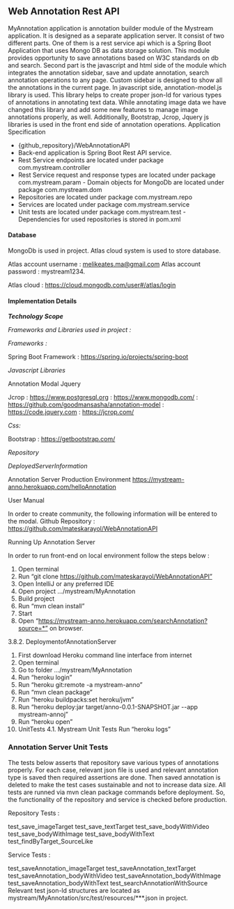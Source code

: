 ## Web Annotation Rest API

MyAnnotation application is annotation builder module of the Mystream application. It is designed as a separate application server. It consist of two different parts. One of them is a rest service api which is a Spring Boot Application that uses Mongo DB as data storage solution. This module provides opportunity to save annotations based on W3C standards on db and search. Second part is the javascript and html side of the module which integrates the annotation sidebar, save and update annotation, search annotation operations to any page. Custom sidebar is designed to show all the annotations in the current page. In javascript side, annotation-model.js library is used. This library helps to create proper json-ld for various types of annotations in annotating text data. While annotating image data we have changed this library and add some new features to manage image annotations properly, as well. Additionally, Bootstrap, Jcrop, Jquery js libraries is used in the front end side of annotation operations.
Application Specification

- {github_repository}/WebAnnotationAPI
- Back-end application is Spring Boot Rest API service.
- Rest Service endpoints are located under package com.mystream.controller
- Rest Service request and response types are located under package com.mystream.param - Domain objects for MongoDb are located under package com.mystream.dom
- Repositories are located under package com.mystream.repo
- Services are located under package com.mystream.service
- Unit tests are located under package com.mystream.test - Dependencies for used repositories is stored in pom.xml

#### Database

MongoDb is used in project. Atlas cloud system is used to store database.

Atlas account username : melikeates.ma@gmail.com Atlas account password : mystream1234.
 
Atlas cloud : https://cloud.mongodb.com/user#/atlas/login

#### Implementation Details 

***Technology Scope***
 
*Frameworks and Libraries used in project :*

*Frameworks :*
 
Spring Boot Framework : https://spring.io/projects/spring-boot

*Javascript Libraries*

Annotation Modal Jquery

Jcrop
: https://www.postgresql.org : https://www.mongodb.com/
: https://github.com/goodmansasha/annotation-model : https://code.jquery.com
: https://jcrop.com/
  
*Css:*

Bootstrap : https://getbootstrap.com/

*Repository*

*DeployedServerInformation*

Annotation Server Production Environment
https://mystream-anno.herokuapp.com/helloAnnotation

User Manual

In order to create community, the following information will be entered to the modal.
Github Repository : https://github.com/mateskarayol/WebAnnotationAPI

Running Up Annotation Server

In order to run front-end on local environment follow the steps below :

1. Open terminal
2. Run “git clone  https://github.com/mateskarayol/WebAnnotationAPI”
3. Open IntelliJ or any preferred IDE
4. Open project .../mystream/MyAnnotation
5. Build project
6. Run “mvn clean install”
7. Start
8. Open “https://mystream-anno.herokuapp.com/searchAnnotation?source=*” on browser.
 
 3.8.2. DeploymentofAnnotationServer
1. First download Heroku command line interface from internet
2. Open terminal
3. Go to folder .../mystream/MyAnnotation
4. Run “heroku login”
5. Run “heroku git:remote -a mystream-anno”
6. Run “mvn clean package”
7. Run “heroku buildpacks:set heroku/jvm”
8. Run “heroku deploy:jar target/anno-0.0.1-SNAPSHOT.jar --app mystream-annoj”
9. Run “heroku open”
4. UnitTests
4.1. Mystream Unit Tests
Run “heroku logs”


### Annotation Server Unit Tests

The tests below asserts that repository save various types of annotations properly. For each case, relevant json file is used and relevant annotation type is saved then required assertions are done. Then saved annotation is deleted to make the test cases sustainable and not to increase data size. All tests are
runned via mvn clean package commands before deployment. So, the functionality of the repository and service is checked before production.

Repository Tests :

test_save_imageTarget test_save_textTarget test_save_bodyWithVideo test_save_bodyWithImage test_save_bodyWithText 
test_findByTarget_SourceLike

Service Tests : 

test_saveAnnotation_imageTarget
test_saveAnnotation_textTarget test_saveAnnotation_bodyWithVideo test_saveAnnotation_bodyWithImage
test_saveAnnotation_bodyWithText test_searchAnnotationWithSource
Relevant test json-ld structures are located as mystream/MyAnnotation/src/test/resources/***.json in
project.

